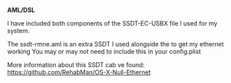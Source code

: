 **AML/DSL** 

I have included both components of the SSDT-EC-USBX file I used for my system.

The ssdt-rmne.aml is an extra SSDT I used alongside the to get my ethernet working
You may or may not need to include this in your config.plist

More information about this SSDT cab ve found:
https://github.com/RehabMan/OS-X-Null-Ethernet
